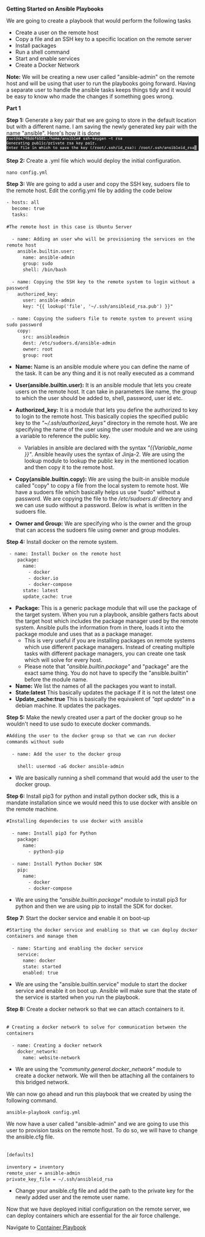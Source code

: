 **Getting Started on Ansible Playbooks**

We are going to create a playbook that would perform the following tasks

- Create a user on the remote host
- Copy a file  and an SSH key to a specific location on the remote server
- Install packages
- Run a shell command
- Start and enable services
- Create a Docker Network

**Note:**  We will be creating a new user called "ansible-admin" on the remote host and will be using that user to run the playbooks going forward. Having a separate user to handle the ansible tasks keeps things tidy and it would be easy to know who made the changes if something goes wrong.

**Part 1**

**Step 1:** Generate a key pair that we are going to store in the default location but with a different name. I am saving the newly generated key pair with the name "ansible". Here's how it is done
![generate key](images/keypair.png)

**Step 2:** Create a .yml file which would deploy the initial configuration.

```
nano config.yml
```

**Step 3:**  We are going to add a user and copy the SSH key, sudoers file to the remote host. Edit the config.yml file by adding the code below

```
- hosts: all
  become: true
  tasks:

#The remote host in this case is Ubuntu Server 

  - name: Adding an user who will be provisioning the services on the remote host
    ansible.builtin.user:
      name: ansible-admin
      group: sudo
      shell: /bin/bash

  - name: Copying the SSH key to the remote system to login without a password
    authorized_key:
      user: ansible-admin
      key: "{{ lookup('file', '~/.ssh/ansibleid_rsa.pub') }}"

  - name: Copying the sudoers file to remote system to prevent using sudo password
    copy:
      src: ansibleadmin
      dest: /etc/sudoers.d/ansible-admin
      owner: root
      group: root
```

- **Name:** Name is an ansible module where you can define the name of the task. It can be any thing and it is not really executed as a command
- **User(ansible.builtin.user):** It is an ansible module that lets you create users on the remote host. It can take in parameters like name, the group to which the user should be added to, shell, password, user id etc.
- **Authorized_key:** It is a module that lets you define the authorized to key to login to the remote host. This basically copies the specified public key to the *"~/.ssh/authorized_keys"* directory in the remote host. We are specifying the name of the user using the user module and we are using a variable to reference the public key.
  - Variables in ansible are declared with the syntax *"{{Variable_name }}"*. Ansible heavily uses the syntax of Jinja-2.  We are using the lookup module to lookup the public key in the mentioned location and then copy it to the remote host.

- **Copy(ansible.builtin.copy):** We are using the built-in ansible module called "copy" to copy a file from the local system to remote host. We have a sudoers file which basically helps us use "sudo" without a password. We are copying the file to the */etc/sudoers.d/* directory and we can use sudo without a password. Below is what is written in the sudoers file.

- **Owner and Group:**  We are specifying who is the owner and the group that can access the sudoers file using owner and group modules.

**Step 4:**  Install docker on the remote system.

```
 - name: Install Docker on the remote host
    package:
      name:
        - docker
        - docker.io
        - docker-compose
      state: latest
      update_cache: true
```

- **Package:** This is a generic package module that will use the package of the target system. When you run a playbook, ansible gathers facts about the target host which includes the package manager used by the remote system. Ansible pulls the information from in there, loads it into the package module and uses that as a package manager.
    -  This is very useful if you are installing packages on remote systems which use different package managers. Instead of creating multiple tasks with different package managers, you can create one task which will solve for every host.
    -  Please note that *"ansible.builtin.package"* and "package" are the exact same thing. You do not have to specify the "ansible.builtin" before the module name.
- **Name:** We list the names of all the packages you want to install.
- **State:latest**  This basically updates the package if it is not the latest one
- **Update_cache:true**  This is basically the equivalent of *"apt update"* in a debian machine. It updates the packages.

**Step 5:**  Make the newly created user a part of the docker group so he wouldn't need to use sudo to execute docker commands.

```
#Adding the user to the docker group so that we can run docker commands without sudo

  - name: Add the user to the docker group 

    shell: usermod -aG docker ansible-admin
```

- We are basically running a shell command that would add the user to the docker group. 


**Step 6:**  Install pip3 for python  and  install python docker sdk, this is a mandate installation since we would need this to use docker with ansible on the remote machine.

```
#Installing dependecies to use docker with ansible

  - name: Install pip3 for Python 
    package:
      name:
        - python3-pip

  - name: Install Python Docker SDK
    pip:
      name:
        - docker
        - docker-compose
```

- We are using the *"ansible.builtin.package"* module to install pip3 for python and then we are using pip to install the SDK for docker.

**Step 7:** Start the docker service and enable it on boot-up

```
#Starting the docker service and enabling so that we can deploy docker containers and manage them

  - name: Starting and enabling the docker service
    service:
      name: docker
      state: started
      enabled: true
```

- We are using the "ansible.builtin.service" module to start the docker service and enable it on boot up. Ansible will make sure that the state of the service is started when you run the playbook.

**Step 8:** Create a docker network so that we can attach containers to it.

```

# Creating a docker network to solve for communication between the containers

  - name: Creating a docker network
    docker_network:
      name: website-network
```

- We are using the *"community.general.docker_network"* module to create a docker network. We will then be attaching all the containers to this bridged network.

We can now go ahead and run this playbook that we created by using the following command. 

```
ansible-playbook config.yml
```

We now have a user called "ansible-admin" and we are going to use this user to provision tasks on the remote host. To do so, we will have to change the ansible.cfg file.  

```

[defaults]

inventory = inventory
remote_user = ansible-admin
private_key_file = ~/.ssh/ansibleid_rsa
```

- Change your ansible.cfg file and add the path to the private key for the newly added user and the remote user name.

Now that we have deployed initial configuration on the remote server, we can deploy containers which are essential for the air force challenge.

Navigate to [Container Playbook](containers_playbook.md)
